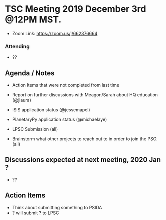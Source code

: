 # TSC Meeting 2019 December 3rd @12PM MST.
- Zoom Link: https://zoom.us/j/662376664

### Attending
- ??

## Agenda / Notes
- Action Items that were not completed from last time

- Report on further discussions with Meagon/Sarah about HQ education (@jlaura)

- ISIS application status (@jessemapel)	

- PlanetaryPy application status (@michaelaye)

- LPSC Submission (all)

- Brainstorm what other projects to reach out to in order to join the PSO. (all)

## Discussions expected at next meeting, 2020 Jan ?
- ??

## Action Items
- Think about submitting something to PSIDA
- ? will submit ? to LPSC
